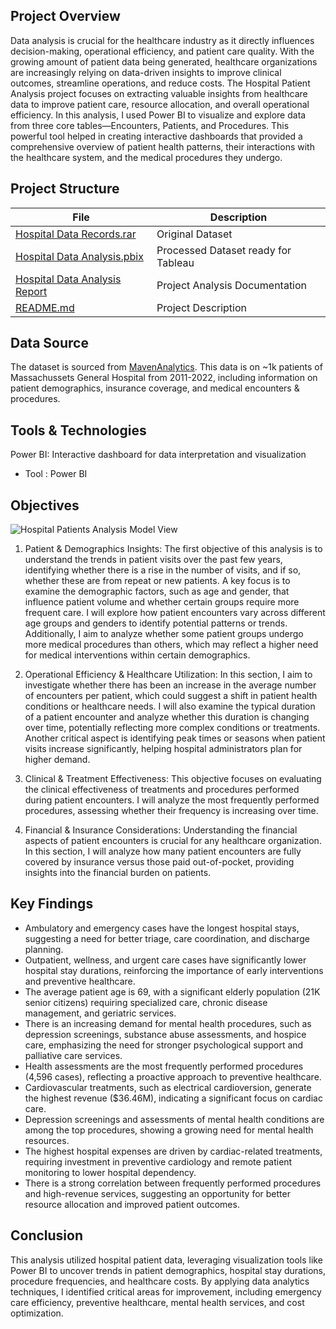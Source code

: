 ## Project Overview
Data analysis is crucial for the healthcare industry as it directly influences decision-making, operational efficiency, and patient care quality. With the growing amount of patient data being generated, healthcare organizations are increasingly relying on data-driven insights to improve clinical outcomes, streamline operations, and reduce costs.
The Hospital Patient Analysis project focuses on extracting valuable insights from healthcare data to improve patient care, resource allocation, and overall operational efficiency. In this analysis, I used Power BI to visualize and explore data from three core tables—Encounters, Patients, and Procedures. This powerful tool helped in creating interactive dashboards that provided a comprehensive overview of patient health patterns, their interactions with the healthcare system, and the medical procedures they undergo.


## Project Structure

| File                       | Description                                      |
|----------------------------|--------------------------------------------------|
| [Hospital Data Records.rar](https://github.com/ParikshitaJain/PortfolioProjects/blob/main/4.%20Hospital%20Patient%20Analysis/Hospital%2BPatient%2BRecords.rar)                   | Original Dataset               |
| [Hospital Data Analysis.pbix](https://github.com/ParikshitaJain/PortfolioProjects/blob/main/4.%20Hospital%20Patient%20Analysis/Hospital%20Patients%20Analysis.pbix)     | Processed Dataset ready for Tableau    |
| [Hospital Data Analysis Report](https://github.com/ParikshitaJain/PortfolioProjects/blob/abb356d36a6b1847366a5d018394b114e11fefd4/4.%20Hospital%20Patient%20Analysis/Hospital%20Patients%20Analysis%20Report.pdf)  |             Project Analysis Documentation                      |
| [README.md](https://github.com/ParikshitaJain/PortfolioProjects/blob/9a00de63e4b17054d0dd2e785bfc86fc0f4bdf64/4.%20Hospital%20Patient%20Analysis/README.md)                | Project Description         |

## Data Source
The dataset is sourced from [MavenAnalytics](https://mavenanalytics.io/data-playground?order=date_added%2Cdesc&page=1&pageSize=5). This data is on ~1k patients of Massachussets General Hospital from 2011-2022, including information on patient demographics, insurance coverage, and medical encounters & procedures.

## Tools & Technologies
Power BI: Interactive dashboard for data interpretation and visualization
  - Tool : Power BI

## Objectives

![Hospital Patients Analysis Model View](https://github.com/user-attachments/assets/2dec255f-d844-4b51-93d1-b9e0e599f8bf)


1. Patient & Demographics Insights:
The first objective of this analysis is to understand the trends in patient visits over the past few years, identifying whether there is a rise in the number of visits, and if so, whether these are from repeat or new patients. A key focus is to examine the demographic factors, such as age and gender, that influence patient volume and whether certain groups require more frequent care. I will explore how patient encounters vary across different age groups and genders to identify potential patterns or trends. Additionally, I aim to analyze whether some patient groups undergo more medical procedures than others, which may reflect a higher need for medical interventions within certain demographics.

2. Operational Efficiency & Healthcare Utilization:
In this section, I aim to investigate whether there has been an increase in the average number of encounters per patient, which could suggest a shift in patient health conditions or healthcare needs. I will also examine the typical duration of a patient encounter and analyze whether this duration is changing over time, potentially reflecting more complex conditions or treatments. Another critical aspect is identifying peak times or seasons when patient visits increase significantly, helping hospital administrators plan for higher demand.

3. Clinical & Treatment Effectiveness:
This objective focuses on evaluating the clinical effectiveness of treatments and procedures performed during patient encounters. I will analyze the most frequently performed procedures, assessing whether their frequency is increasing over time.

4. Financial & Insurance Considerations:
Understanding the financial aspects of patient encounters is crucial for any healthcare organization. In this section, I will analyze how many patient encounters are fully covered by insurance versus those paid out-of-pocket, providing insights into the financial burden on patients.

## Key Findings

-	Ambulatory and emergency cases have the longest hospital stays, suggesting a need for better triage, care coordination, and discharge planning.
-	Outpatient, wellness, and urgent care cases have significantly lower hospital stay durations, reinforcing the importance of early interventions and preventive healthcare.
-	The average patient age is 69, with a significant elderly population (21K senior citizens) requiring specialized care, chronic disease management, and geriatric services.
-	There is an increasing demand for mental health procedures, such as depression screenings, substance abuse assessments, and hospice care, emphasizing the need for stronger psychological support and palliative care services.
-	Health assessments are the most frequently performed procedures (4,596 cases), reflecting a proactive approach to preventive healthcare.
-	Cardiovascular treatments, such as electrical cardioversion, generate the highest revenue ($36.46M), indicating a significant focus on cardiac care.
-	Depression screenings and assessments of mental health conditions are among the top procedures, showing a growing need for mental health resources.
-	The highest hospital expenses are driven by cardiac-related treatments, requiring investment in preventive cardiology and remote patient monitoring to lower hospital dependency.
-	There is a strong correlation between frequently performed procedures and high-revenue services, suggesting an opportunity for better resource allocation and improved patient outcomes.


## Conclusion

This analysis utilized hospital patient data, leveraging visualization tools like Power BI to uncover trends in patient demographics, hospital stay durations, procedure frequencies, and healthcare costs. By applying data analytics techniques, I identified critical areas for improvement, including emergency care efficiency, preventive healthcare, mental health services, and cost optimization.


